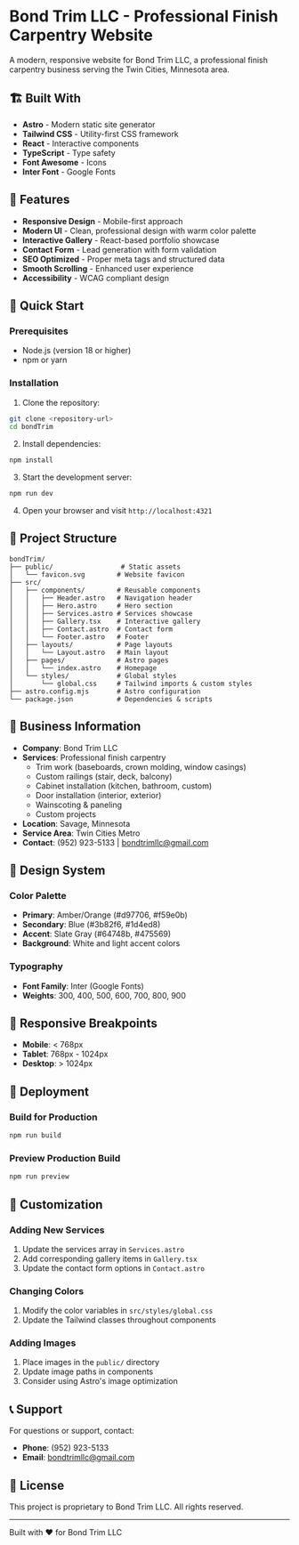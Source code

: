 # Bond Trim LLC - Professional Finish Carpentry Website

A modern, responsive website for Bond Trim LLC, a professional finish carpentry business serving the Twin Cities, Minnesota area.

## 🏗️ Built With

- **Astro** - Modern static site generator
- **Tailwind CSS** - Utility-first CSS framework
- **React** - Interactive components
- **TypeScript** - Type safety
- **Font Awesome** - Icons
- **Inter Font** - Google Fonts

## 🎨 Features

- **Responsive Design** - Mobile-first approach
- **Modern UI** - Clean, professional design with warm color palette
- **Interactive Gallery** - React-based portfolio showcase
- **Contact Form** - Lead generation with form validation
- **SEO Optimized** - Proper meta tags and structured data
- **Smooth Scrolling** - Enhanced user experience
- **Accessibility** - WCAG compliant design

## 🚀 Quick Start

### Prerequisites

- Node.js (version 18 or higher)
- npm or yarn

### Installation

1. Clone the repository:

```bash
git clone <repository-url>
cd bondTrim
```

2. Install dependencies:

```bash
npm install
```

3. Start the development server:

```bash
npm run dev
```

4. Open your browser and visit `http://localhost:4321`

## 📁 Project Structure

```
bondTrim/
├── public/                 # Static assets
│   └── favicon.svg        # Website favicon
├── src/
│   ├── components/        # Reusable components
│   │   ├── Header.astro   # Navigation header
│   │   ├── Hero.astro     # Hero section
│   │   ├── Services.astro # Services showcase
│   │   ├── Gallery.tsx    # Interactive gallery
│   │   ├── Contact.astro  # Contact form
│   │   └── Footer.astro   # Footer
│   ├── layouts/           # Page layouts
│   │   └── Layout.astro   # Main layout
│   ├── pages/             # Astro pages
│   │   └── index.astro    # Homepage
│   └── styles/            # Global styles
│       └── global.css     # Tailwind imports & custom styles
├── astro.config.mjs       # Astro configuration
└── package.json           # Dependencies & scripts
```

## 🎯 Business Information

- **Company**: Bond Trim LLC
- **Services**: Professional finish carpentry
  - Trim work (baseboards, crown molding, window casings)
  - Custom railings (stair, deck, balcony)
  - Cabinet installation (kitchen, bathroom, custom)
  - Door installation (interior, exterior)
  - Wainscoting & paneling
  - Custom projects
- **Location**: Savage, Minnesota
- **Service Area**: Twin Cities Metro
- **Contact**: (952) 923-5133 | bondtrimllc@gmail.com

## 🎨 Design System

### Color Palette

- **Primary**: Amber/Orange (#d97706, #f59e0b)
- **Secondary**: Blue (#3b82f6, #1d4ed8)
- **Accent**: Slate Gray (#64748b, #475569)
- **Background**: White and light accent colors

### Typography

- **Font Family**: Inter (Google Fonts)
- **Weights**: 300, 400, 500, 600, 700, 800, 900

## 📱 Responsive Breakpoints

- **Mobile**: < 768px
- **Tablet**: 768px - 1024px
- **Desktop**: > 1024px

## 🚀 Deployment

### Build for Production

```bash
npm run build
```

### Preview Production Build

```bash
npm run preview
```

## 🔧 Customization

### Adding New Services

1. Update the services array in `Services.astro`
2. Add corresponding gallery items in `Gallery.tsx`
3. Update the contact form options in `Contact.astro`

### Changing Colors

1. Modify the color variables in `src/styles/global.css`
2. Update the Tailwind classes throughout components

### Adding Images

1. Place images in the `public/` directory
2. Update image paths in components
3. Consider using Astro's image optimization

## 📞 Support

For questions or support, contact:

- **Phone**: (952) 923-5133
- **Email**: bondtrimllc@gmail.com

## 📄 License

This project is proprietary to Bond Trim LLC. All rights reserved.

---

Built with ❤️ for Bond Trim LLC
